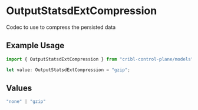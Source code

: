 # OutputStatsdExtCompression

Codec to use to compress the persisted data

## Example Usage

```typescript
import { OutputStatsdExtCompression } from "cribl-control-plane/models";

let value: OutputStatsdExtCompression = "gzip";
```

## Values

```typescript
"none" | "gzip"
```